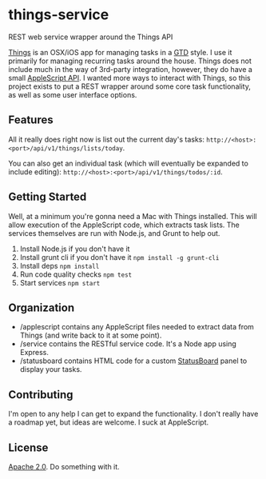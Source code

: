 # things-service
REST web service wrapper around the Things API

[Things](https://culturedcode.com/things/) is an OSX/iOS app for managing tasks in a [GTD](http://gettingthingsdone.com/) style. I use it primarily for managing recurring tasks around the house. Things does not include much in the way of 3rd-party integration, however, they do have a small [AppleScript API](http://downloads.culturedcode.com/things/download/ThingsAppleScriptGuide.pdf). I wanted more ways to interact with Things, so this project exists to put a REST wrapper around some core task functionality, as well as some user interface options.

## Features

All it really does right now is list out the current day's tasks: `http://<host>:<port>/api/v1/things/lists/today`.

You can also get an individual task (which will eventually be expanded to include editing): `http://<host>:<port>/api/v1/things/todos/:id`. 


## Getting Started

Well, at a minimum you're gonna need a Mac with Things installed. This will allow execution of the AppleScript code, which extracts task lists. The services themselves are run with Node.js, and Grunt to help out.

1. Install Node.js if you don't have it
1. Install grunt cli if you don't have it `npm install -g grunt-cli`
1. Install deps `npm install`
1. Run code quality checks `npm test`
1. Start services `npm start`

## Organization

* /applescript contains any AppleScript files needed to extract data from Things (and write back to it at some point).
* /service contains the RESTful service code. It's a Node app using Express.
* /statusboard contains HTML code for a custom [StatusBoard](https://panic.com/statusboard/) panel to display your tasks.
 
## Contributing

I'm open to any help I can get to expand the functionality. I don't really have a roadmap yet, but ideas are welcome. I suck at AppleScript.

## License
[Apache 2.0](http://www.apache.org/licenses/LICENSE-2.0). Do something with it.
